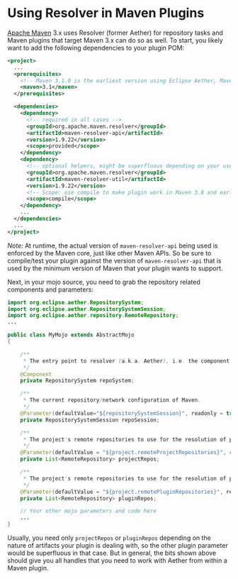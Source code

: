 # Using Resolver in Maven Plugins
<!--
Licensed to the Apache Software Foundation (ASF) under one
or more contributor license agreements.  See the NOTICE file
distributed with this work for additional information
regarding copyright ownership.  The ASF licenses this file
to you under the Apache License, Version 2.0 (the
"License"); you may not use this file except in compliance
with the License.  You may obtain a copy of the License at

    http://www.apache.org/licenses/LICENSE-2.0

Unless required by applicable law or agreed to in writing,
software distributed under the License is distributed on an
"AS IS" BASIS, WITHOUT WARRANTIES OR CONDITIONS OF ANY
KIND, either express or implied.  See the License for the
specific language governing permissions and limitations
under the License.
-->

[Apache Maven](http://maven.apache.org/) 3.x uses Resolver (former Aether) for repository
tasks and Maven plugins that target Maven 3.x can do so as well. To
start, you likely want to add the following dependencies to your plugin
POM:

```xml
<project>
  ...
  <prerequisites>
    <!-- Maven 3.1.0 is the earliest version using Eclipse Aether, Maven 3.0.x uses the incompatible predecessor Sonatype Aether -->
    <maven>3.1</maven>
  </prerequisites>

  <dependencies>
    <dependency>
      <!-- required in all cases -->
      <groupId>org.apache.maven.resolver</groupId>
      <artifactId>maven-resolver-api</artifactId>
      <version>1.9.22</version>
      <scope>provided</scope>
    </dependency>
    <dependency>
      <!-- optional helpers, might be superfluous depending on your use case -->
      <groupId>org.apache.maven.resolver</groupId>
      <artifactId>maven-resolver-util</artifactId>
      <version>1.9.22</version>
      <!-- Scope: use compile to make plugin work in Maven 3.8 and earlier -->
      <scope>compile</scope>
    </dependency>
    ...
  </dependencies>
  ...
</project>
```

*Note:* At runtime, the actual version of `maven-resolver-api` being used is
enforced by the Maven core, just like other Maven APIs. So be sure to
compile/test your plugin against the version of `maven-resolver-api` that is
used by the minimum version of Maven that your plugin wants to support.

Next, in your mojo source, you need to grab the repository related
components and parameters:

```java
import org.eclipse.aether.RepositorySystem;
import org.eclipse.aether.RepositorySystemSession;
import org.eclipse.aether.repository.RemoteRepository;
...

public class MyMojo extends AbstractMojo
{

    /**
     * The entry point to resolver (a.k.a. Aether), i.e. the component doing all the work.
     */
    @Component
    private RepositorySystem repoSystem;

    /**
     * The current repository/network configuration of Maven.
     */
    @Parameter(defaultValue="${repositorySystemSession}", readonly = true)
    private RepositorySystemSession repoSession;

    /**
     * The project's remote repositories to use for the resolution of project dependencies.
     */
    @Parameter(defaultValue = "${project.remoteProjectRepositories}", readonly = true)
    private List<RemoteRepository> projectRepos;

    /**
     * The project's remote repositories to use for the resolution of plugins and their dependencies.
     */
    @Parameter(defaultValue = "${project.remotePluginRepositories}", readonly = true)
    private List<RemoteRepository> pluginRepos;

    // Your other mojo parameters and code here
    ...
}
```

Usually, you need only `projectRepos` or `pluginRepos` depending on the
nature of artifacts your plugin is dealing with, so the other plugin
parameter would be superfluous in that case. But in general, the bits
shown above should give you all handles that you need to work with
Aether from within a Maven plugin.
